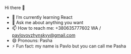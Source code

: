 Hi there 👋

- 🌱 I’m currently learning React
- 💬 Ask me about anything you want
- 📫 How to reach me: +380635777602 WA / pavlovovzhynskyy@gmail.com 
- 😄 Pronouns: Pasha
- ⚡ Fun fact: my name is Pavlo but you can call me Pasha 
